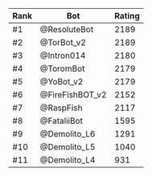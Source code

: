 Rank|Bot|Rating
---|---|---
#1|@ResoluteBot|2189
#2|@TorBot_v2|2189
#3|@Intron014|2180
#4|@ToromBot|2179
#5|@YoBot_v2|2179
#6|@FireFishBOT_v2|2152
#7|@RaspFish|2117
#8|@FataliiBot|1595
#9|@Demolito_L6|1291
#10|@Demolito_L5|1040
#11|@Demolito_L4|931
